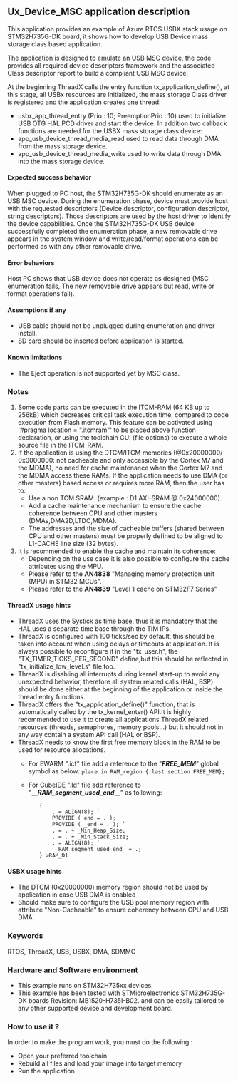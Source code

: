 
## Ux_Device_MSC application description

This application provides an example of Azure RTOS USBX stack usage on STM32H735G-DK board, it shows how to develop USB Device mass storage class based application.

The application is designed to emulate an USB MSC device, the code provides all required device descriptors framework and the associated Class descriptor report to build a compliant USB MSC device.

At the beginning ThreadX calls the entry function tx_application_define(), at this stage, all USBx resources are initialized, the mass storage Class driver is registered and the application creates one thread: 
  - usbx_app_thread_entry (Prio : 10; PreemptionPrio : 10) used to initialize USB OTG HAL PCD driver and start the device.
In addition two callback functions are needed for the USBX mass storage class device:
  - app_usb_device_thread_media_read used to read data through DMA from the mass storage device. 
  - app_usb_device_thread_media_write used to write data through DMA into the mass storage device.
 
#### Expected success behavior
When plugged to PC host, the STM32H735G-DK should enumerate as an USB MSC device. During the enumeration phase, device must provide host with the requested descriptors (Device descriptor, configuration descriptor, string descriptors).
Those descriptors are used by the host driver to identify the device capabilities.
Once the STM32H735G-DK USB device successfully completed the enumeration phase, a new removable drive appears in the system window and write/read/format operations can be performed as with any other removable drive.

#### Error behaviors
Host PC shows that USB device does not operate as designed (MSC enumeration fails, The new removable drive appears but read, write or format operations fail).

#### Assumptions if any

  - USB cable should not be unplugged during enumeration and driver install.
  - SD card should be inserted before application is started.

#### Known limitations

  - The Eject operation is not supported yet by MSC class.

### Notes
 1. Some code parts can be executed in the ITCM-RAM (64 KB up to 256kB) which decreases critical task execution time, compared to code execution from Flash memory. This feature can be activated using '#pragma location = ".itcmram"' to be placed above function declaration, or using the toolchain GUI (file options) to execute a whole source file in the ITCM-RAM.
 2.  If the application is using the DTCM/ITCM memories (@0x20000000/ 0x0000000: not cacheable and only accessible by the Cortex M7 and the MDMA), no need for cache maintenance when the Cortex M7 and the MDMA access these RAMs. If the application needs to use DMA (or other masters) based access or requires more RAM, then the user has to:
      - Use a non TCM SRAM. (example : D1 AXI-SRAM @ 0x24000000).
      - Add a cache maintenance mechanism to ensure the cache coherence between CPU and other masters (DMAs,DMA2D,LTDC,MDMA).
      - The addresses and the size of cacheable buffers (shared between CPU and other masters) must be properly defined to be aligned to L1-CACHE line size (32 bytes).
 3.  It is recommended to enable the cache and maintain its coherence:
      - Depending on the use case it is also possible to configure the cache attributes using the MPU.
      - Please refer to the **AN4838** "Managing memory protection unit (MPU) in STM32 MCUs".
      - Please refer to the **AN4839** "Level 1 cache on STM32F7 Series"
  
#### ThreadX usage hints
 - ThreadX uses the Systick as time base, thus it is mandatory that the HAL uses a separate time base through the TIM IPs.
 - ThreadX is configured with 100 ticks/sec by default, this should be taken into account when using delays or timeouts at application. It is always possible to reconfigure it in the "tx_user.h", the "TX_TIMER_TICKS_PER_SECOND" define,but this should be reflected in "tx_initialize_low_level.s" file too.
 - ThreadX is disabling all interrupts during kernel start-up to avoid any unexpected behavior, therefore all system related calls (HAL, BSP) should be done either at the beginning of the application or inside the thread entry functions.
 - ThreadX offers the "tx_application_define()" function, that is automatically called by the tx_kernel_enter() API.It is highly recommended to use it to create all applications ThreadX related resources (threads, semaphores, memory pools...) but it should not in any way contain a system API call (HAL or BSP).
 - ThreadX needs to know the first free memory block in the RAM to be used for resource allocations.
     + For EWARM ".icf" file add a reference to the "***FREE_MEM***" global symbol as below:
``` place in RAM_region { last section FREE_MEM}; ```

     + For CubeIDE ".ld" file add reference to "**\_\_***RAM_segment_used_end***\_\_**" as following:
```  ._user_heap_stack :
          { 
              . = ALIGN(8); `
              PROVIDE ( end = . );
              PROVIDE ( _end = . ); `
              . = . + _Min_Heap_Size;
              . = . + _Min_Stack_Size;
              . = ALIGN(8); `
              __RAM_segment_used_end__= .;
          } >RAM_D1
```
               
#### USBX usage hints
- The DTCM (0x20000000) memory region should not be used by application in case USB DMA is enabled
- Should make sure to configure the USB pool memory region with attribute "Non-Cacheable" to ensure coherency between CPU and USB DMA

### Keywords

RTOS, ThreadX, USB, USBX, DMA, SDMMC



### Hardware and Software environment

  - This example runs on STM32H735xx devices.
  - This example has been tested with STMicroelectronics STM32H735G-DK boards Revision: MB1520-H735I-B02.
    and can be easily tailored to any other supported device and development board.



### How to use it ?

In order to make the program work, you must do the following :
 - Open your preferred toolchain
 - Rebuild all files and load your image into target memory
 - Run the application
